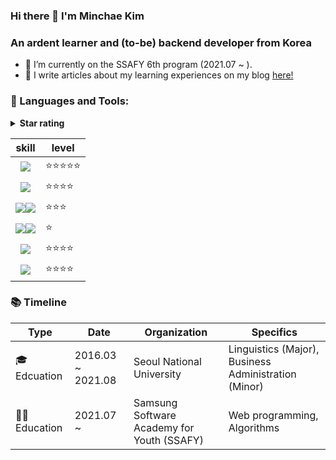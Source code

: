 ### Hi there 👋 I'm Minchae Kim

<h3 align="left">An ardent learner and (to-be) backend developer from Korea</h3>

- 🌱 I’m currently on the SSAFY 6th program (2021.07 ~ ).
- 📝 I write articles about my learning experiences on my blog [here!](https://itzmeee.tistory.com)

<h3 align="left">🍒 Languages and Tools:</h3>
<details><summary><b>Star rating</b></summary>

<ul>

<li>⭐: Just started learning. Able to read and understand code.</li>

<li>⭐⭐: Able to adjust and modify code according to one's purpose.</li>

<li>⭐⭐⭐: Capable of implementing basic functions (e.g. signup, login, CRUD)</li>

<li>⭐⭐⭐⭐: Can use it to cooperate with others.</li>

<li>⭐⭐⭐⭐⭐: Can teach others about it.</li>

</ul>

</details></div>

<p align="center">
  
  | skill | level |
  |---|---|
  |<div align=center><img src="https://img.shields.io/badge/python-3776AB?style=for-the-badge&logo=python&logoColor=white"></div>|⭐⭐⭐⭐⭐|
  |<div align=center><img src="https://img.shields.io/badge/django-092E20?style=for-the-badge&logo=django&logoColor=white"></div>|⭐⭐⭐⭐|
  |<div align=center><img src="https://img.shields.io/badge/spring-6DB33F?style=for-the-badge&logo=spring&logoColor=white"><img src="https://img.shields.io/badge/springboot-6DB33F?style=for-the-badge&logo=springboot&logoColor=white"></div>|⭐⭐⭐|
  |<div align=center><img src="https://img.shields.io/badge/amazonaws-232F3E?style=for-the-badge&logo=amazonaws&logoColor=white"><img src="https://img.shields.io/badge/docker-2496ED?style=for-the-badge&logo=docker&logoColor=white"></div>|⭐|
  |<div align=center><img src="https://img.shields.io/badge/jirasoftware-0052CC?style=for-the-badge&logo=jirasoftware&logoColor=white"></div>|⭐⭐⭐⭐|
  |<div align=center><img src="https://img.shields.io/badge/git-F05032?style=for-the-badge&logo=git&logoColor=white"></div>|⭐⭐⭐⭐|
<div>
</p>

<h3 align="left">📚 Timeline</h3>

| Type | Date | Organization | Specifics |
|---|---|---|---|
| 🎓 Edcuation | 2016.03 ~ 2021.08 | Seoul National University | Linguistics (Major), Business Administration (Minor) |
| 👩‍💻 Education | 2021.07 ~ | Samsung Software Academy for Youth (SSAFY) | Web programming, Algorithms |


<!--<p><img align="left" src="https://github-readme-stats.vercel.app/api/top-langs?username=minchae9&show_icons=true&locale=en&layout=compact" alt="minchae9" /><img align="center" src="https://github-readme-stats.vercel.app/api?username=minchae9&show_icons=true&locale=en" alt="minchae9" /></p>

<p><img align="center" src="https://github-readme-streak-stats.herokuapp.com/?user=minchae9&" alt="minchae9" /></p>-->


<!--
**minchae9/minchae9** is a ✨ _special_ ✨ repository because its `README.md` (this file) appears on your GitHub profile.

Here are some ideas to get you started:

- 🔭 I’m currently working on ...
- 🌱 I’m currently learning ...
- 👯 I’m looking to collaborate on ...
- 🤔 I’m looking for help with ...
- 💬 Ask me about ...
- 📫 How to reach me: ...
- 😄 Pronouns: ...
- ⚡ Fun fact: ...
-->

